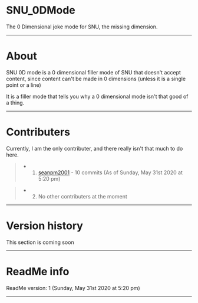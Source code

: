 # SNU_0DMode
The 0 Dimensional joke mode for SNU, the missing dimension.

---

# About

SNU 0D mode is a 0 dimensional filler mode of SNU that doesn't accept content, since content can't be made in 0 dimensions (unless it is a single point or a line)

It is a filler mode that tells you why a 0 dimensional mode isn't that good of a thing.

---

# Contributers

Currently, I am the only contributer, and there really isn't that much to do here.

> * 1. [seanpm2001](https://github.com/seanpm2001/) - 10 commits (As of Sunday, May 31st 2020 at 5:20 pm)

> * 2. No other contributers at the moment

---

# Version history

This section is coming soon

---

# ReadMe info

ReadMe version: 1 (Sunday, May 31st 2020 at 5:20 pm)

---

